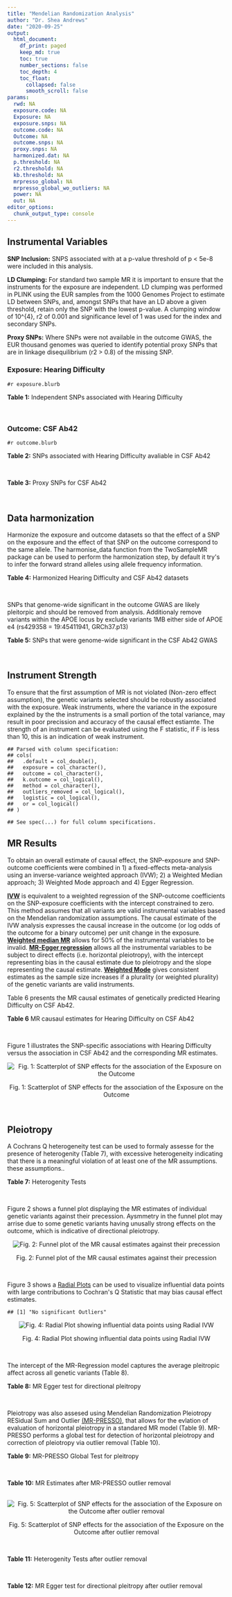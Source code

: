 ```yaml
---
title: "Mendelian Randomization Analysis"
author: "Dr. Shea Andrews"
date: "2020-09-25"
output:
  html_document:
    df_print: paged
    keep_md: true
    toc: true
    number_sections: false
    toc_depth: 4
    toc_float:
      collapsed: false
      smooth_scroll: false
params:
  rwd: NA
  exposure.code: NA
  Exposure: NA
  exposure.snps: NA
  outcome.code: NA
  Outcome: NA
  outcome.snps: NA
  proxy.snps: NA
  harmonized.dat: NA
  p.threshold: NA
  r2.threshold: NA
  kb.threshold: NA
  mrpresso_global: NA
  mrpresso_global_wo_outliers: NA
  power: NA
  out: NA
editor_options:
  chunk_output_type: console
---
```







## Instrumental Variables
**SNP Inclusion:** SNPS associated with at a p-value threshold of p < 5e-8 were included in this analysis.
<br>

**LD Clumping:** For standard two sample MR it is important to ensure that the instruments for the exposure are independent. LD clumping was performed in PLINK using the EUR samples from the 1000 Genomes Project to estimate LD between SNPs, and, amongst SNPs that have an LD above a given threshold, retain only the SNP with the lowest p-value. A clumping window of 10^{4}, r2 of 0.001 and significance level of 1 was used for the index and secondary SNPs.
<br>

**Proxy SNPs:** Where SNPs were not available in the outcome GWAS, the EUR thousand genomes was queried to identify potential proxy SNPs that are in linkage disequilibrium (r2 > 0.8) of the missing SNP.
<br>

### Exposure: Hearing Difficulty
`#r exposure.blurb`
<br>

**Table 1:** Independent SNPs associated with Hearing Difficulty
<div data-pagedtable="false">
  <script data-pagedtable-source type="application/json">
{"columns":[{"label":["SNP"],"name":[1],"type":["chr"],"align":["left"]},{"label":["CHROM"],"name":[2],"type":["dbl"],"align":["right"]},{"label":["POS"],"name":[3],"type":["dbl"],"align":["right"]},{"label":["REF"],"name":[4],"type":["chr"],"align":["left"]},{"label":["ALT"],"name":[5],"type":["chr"],"align":["left"]},{"label":["AF"],"name":[6],"type":["dbl"],"align":["right"]},{"label":["BETA"],"name":[7],"type":["dbl"],"align":["right"]},{"label":["SE"],"name":[8],"type":["dbl"],"align":["right"]},{"label":["Z"],"name":[9],"type":["dbl"],"align":["right"]},{"label":["P"],"name":[10],"type":["dbl"],"align":["right"]},{"label":["N"],"name":[11],"type":["dbl"],"align":["right"]},{"label":["TRAIT"],"name":[12],"type":["chr"],"align":["left"]}],"data":[{"1":"rs12027345","2":"1","3":"46239991","4":"G","5":"A","6":"0.432915","7":"-0.00785785","8":"0.00133184","9":"-5.90000","10":"3.6e-09","11":"250389","12":"Hearing_Difficulty"},{"1":"rs7525101","2":"1","3":"165109131","4":"C","5":"T","6":"0.440725","7":"0.00752096","8":"0.00132707","9":"5.66734","10":"1.5e-08","11":"250389","12":"Hearing_Difficulty"},{"1":"rs10927035","2":"1","3":"243703982","4":"C","5":"T","6":"0.649233","7":"0.00754234","8":"0.00138251","9":"5.45554","10":"4.9e-08","11":"250389","12":"Hearing_Difficulty"},{"1":"rs62188635","2":"2","3":"208082510","4":"C","5":"T","6":"0.545031","7":"-0.00827833","8":"0.00132906","9":"-6.22871","10":"4.7e-10","11":"250389","12":"Hearing_Difficulty"},{"1":"rs13093972","2":"3","3":"114987255","4":"A","5":"G","6":"0.448377","7":"0.00775587","8":"0.00133038","9":"5.82982","10":"5.5e-09","11":"250389","12":"Hearing_Difficulty"},{"1":"rs55853808","2":"3","3":"182053946","4":"A","5":"G","6":"0.162990","7":"0.01187470","8":"0.00180540","9":"6.57732","10":"4.8e-11","11":"250389","12":"Hearing_Difficulty"},{"1":"rs35414371","2":"4","3":"17530692","4":"T","5":"A","6":"0.132722","7":"0.01310280","8":"0.00194526","9":"6.73576","10":"1.6e-11","11":"250389","12":"Hearing_Difficulty"},{"1":"rs10475169","2":"5","3":"2555514","4":"A","5":"C","6":"0.117756","7":"0.01173770","8":"0.00204412","9":"5.74218","10":"9.3e-09","11":"250389","12":"Hearing_Difficulty"},{"1":"rs6453022","2":"5","3":"73076511","4":"C","5":"A","6":"0.500946","7":"0.01262160","8":"0.00132561","9":"9.52135","10":"1.7e-21","11":"250389","12":"Hearing_Difficulty"},{"1":"rs306574","2":"5","3":"94049523","4":"A","5":"G","6":"0.488764","7":"-0.00793561","8":"0.00131904","9":"-6.01620","10":"1.8e-09","11":"250389","12":"Hearing_Difficulty"},{"1":"rs1928176","2":"6","3":"21968899","4":"A","5":"G","6":"0.482818","7":"0.00749378","8":"0.00133347","9":"5.61976","10":"1.9e-08","11":"250389","12":"Hearing_Difficulty"},{"1":"rs13204736","2":"6","3":"32582603","4":"G","5":"A","6":"0.348495","7":"0.01146660","8":"0.00142649","9":"8.03833","10":"9.1e-16","11":"250389","12":"Hearing_Difficulty"},{"1":"rs62646255","2":"6","3":"43262303","4":"T","5":"C","6":"0.391260","7":"-0.01270780","8":"0.00135504","9":"-9.37817","10":"6.7e-21","11":"250389","12":"Hearing_Difficulty"},{"1":"rs217287","2":"6","3":"84407466","4":"C","5":"T","6":"0.440322","7":"0.00784960","8":"0.00133602","9":"5.87536","10":"4.2e-09","11":"250389","12":"Hearing_Difficulty"},{"1":"rs9493627","2":"6","3":"133789728","4":"G","5":"A","6":"0.320275","7":"0.01043660","8":"0.00141112","9":"7.39597","10":"1.4e-13","11":"250389","12":"Hearing_Difficulty"},{"1":"rs2236401","2":"6","3":"158504981","4":"C","5":"T","6":"0.514779","7":"0.00808004","8":"0.00132024","9":"6.12013","10":"9.3e-10","11":"250389","12":"Hearing_Difficulty"},{"1":"rs4947828","2":"7","3":"50805115","4":"T","5":"G","6":"0.769429","7":"0.00955408","8":"0.00156472","9":"6.10594","10":"1.0e-09","11":"250389","12":"Hearing_Difficulty"},{"1":"rs9691831","2":"7","3":"138498348","4":"A","5":"G","6":"0.584558","7":"0.00740690","8":"0.00133806","9":"5.53555","10":"3.1e-08","11":"250389","12":"Hearing_Difficulty"},{"1":"rs3890736","2":"8","3":"21532239","4":"G","5":"A","6":"0.373324","7":"0.00765762","8":"0.00136882","9":"5.59432","10":"2.2e-08","11":"250389","12":"Hearing_Difficulty"},{"1":"rs76837345","2":"8","3":"82668818","4":"A","5":"G","6":"0.069355","7":"0.01460190","8":"0.00259963","9":"5.61691","10":"1.9e-08","11":"250389","12":"Hearing_Difficulty"},{"1":"rs1962104","2":"8","3":"141635329","4":"T","5":"C","6":"0.558034","7":"0.00889466","8":"0.00133827","9":"6.64639","10":"3.0e-11","11":"250389","12":"Hearing_Difficulty"},{"1":"rs4948502","2":"10","3":"63839417","4":"T","5":"C","6":"0.426934","7":"-0.00805794","8":"0.00133835","9":"-6.02080","10":"1.7e-09","11":"250389","12":"Hearing_Difficulty"},{"1":"rs2270550","2":"10","3":"75874192","4":"T","5":"C","6":"0.547333","7":"0.00852536","8":"0.00136055","9":"6.26611","10":"3.7e-10","11":"250389","12":"Hearing_Difficulty"},{"1":"rs11596052","2":"10","3":"80520313","4":"T","5":"C","6":"0.219355","7":"-0.00900108","8":"0.00161979","9":"-5.55694","10":"2.7e-08","11":"250389","12":"Hearing_Difficulty"},{"1":"rs1097215","2":"10","3":"94787804","4":"G","5":"A","6":"0.474064","7":"-0.00798345","8":"0.00132256","9":"-6.03636","10":"1.6e-09","11":"250389","12":"Hearing_Difficulty"},{"1":"rs10901863","2":"10","3":"126812270","4":"C","5":"T","6":"0.268469","7":"0.01207640","8":"0.00153378","9":"7.87362","10":"3.4e-15","11":"250389","12":"Hearing_Difficulty"},{"1":"rs55635402","2":"11","3":"8056913","4":"A","5":"G","6":"0.194930","7":"-0.01052120","8":"0.00166935","9":"-6.30257","10":"2.9e-10","11":"250389","12":"Hearing_Difficulty"},{"1":"rs141403654","2":"11","3":"47715487","4":"A","5":"T","6":"0.015434","7":"0.03134020","8":"0.00568478","9":"5.51300","10":"3.5e-08","11":"250389","12":"Hearing_Difficulty"},{"1":"rs7951935","2":"11","3":"89030399","4":"G","5":"T","6":"0.379826","7":"0.01135240","8":"0.00136208","9":"8.33461","10":"7.8e-17","11":"250389","12":"Hearing_Difficulty"},{"1":"rs67307131","2":"11","3":"118480223","4":"T","5":"C","6":"0.346657","7":"0.00913602","8":"0.00139364","9":"6.55551","10":"5.5e-11","11":"250389","12":"Hearing_Difficulty"},{"1":"rs12552","2":"13","3":"53625781","4":"A","5":"G","6":"0.561874","7":"-0.00728153","8":"0.00133440","9":"-5.45678","10":"4.8e-08","11":"250389","12":"Hearing_Difficulty"},{"1":"rs9517282","2":"13","3":"99059183","4":"C","5":"A","6":"0.548995","7":"-0.00778367","8":"0.00133726","9":"-5.82061","10":"5.9e-09","11":"250389","12":"Hearing_Difficulty"},{"1":"rs1566129","2":"14","3":"52514912","4":"T","5":"C","6":"0.586284","7":"-0.00906457","8":"0.00134065","9":"-6.76132","10":"1.4e-11","11":"250389","12":"Hearing_Difficulty"},{"1":"rs62015206","2":"15","3":"52374075","4":"C","5":"T","6":"0.591962","7":"0.00779412","8":"0.00134988","9":"5.77394","10":"7.7e-09","11":"250389","12":"Hearing_Difficulty"},{"1":"rs62033400","2":"16","3":"53811788","4":"A","5":"G","6":"0.394446","7":"-0.00850581","8":"0.00134974","9":"-6.30181","10":"2.9e-10","11":"250389","12":"Hearing_Difficulty"},{"1":"rs12938775","2":"17","3":"2574821","4":"G","5":"A","6":"0.501932","7":"-0.00745427","8":"0.00132034","9":"-5.64572","10":"1.6e-08","11":"250389","12":"Hearing_Difficulty"},{"1":"rs17671352","2":"17","3":"7127718","4":"T","5":"C","6":"0.619033","7":"-0.00777641","8":"0.00135880","9":"-5.72300","10":"1.0e-08","11":"250389","12":"Hearing_Difficulty"},{"1":"rs4611552","2":"18","3":"52636091","4":"T","5":"C","6":"0.215352","7":"0.00885933","8":"0.00160737","9":"5.51169","10":"3.6e-08","11":"250389","12":"Hearing_Difficulty"},{"1":"rs132929","2":"22","3":"38487002","4":"G","5":"A","6":"0.413979","7":"0.00983905","8":"0.00134066","9":"7.33896","10":"2.2e-13","11":"250389","12":"Hearing_Difficulty"},{"1":"rs36062310","2":"22","3":"50988105","4":"G","5":"A","6":"0.043658","7":"0.03145420","8":"0.00322683","9":"9.74771","10":"1.9e-22","11":"250389","12":"Hearing_Difficulty"}],"options":{"columns":{"min":{},"max":[10]},"rows":{"min":[10],"max":[10]},"pages":{}}}
  </script>
</div>
<br>

### Outcome: CSF Ab42
`#r outcome.blurb`
<br>

**Table 2:** SNPs associated with Hearing Difficulty avaliable in CSF Ab42
<div data-pagedtable="false">
  <script data-pagedtable-source type="application/json">
{"columns":[{"label":["SNP"],"name":[1],"type":["chr"],"align":["left"]},{"label":["CHROM"],"name":[2],"type":["dbl"],"align":["right"]},{"label":["POS"],"name":[3],"type":["dbl"],"align":["right"]},{"label":["REF"],"name":[4],"type":["chr"],"align":["left"]},{"label":["ALT"],"name":[5],"type":["chr"],"align":["left"]},{"label":["AF"],"name":[6],"type":["dbl"],"align":["right"]},{"label":["BETA"],"name":[7],"type":["dbl"],"align":["right"]},{"label":["SE"],"name":[8],"type":["dbl"],"align":["right"]},{"label":["Z"],"name":[9],"type":["dbl"],"align":["right"]},{"label":["P"],"name":[10],"type":["dbl"],"align":["right"]},{"label":["N"],"name":[11],"type":["dbl"],"align":["right"]},{"label":["TRAIT"],"name":[12],"type":["chr"],"align":["left"]}],"data":[{"1":"rs12027345","2":"1","3":"46239991","4":"G","5":"A","6":"0.4854990","7":"0.0024620","8":"0.004112","9":"0.59873541","10":"0.549400","11":"3146","12":"CSF_Ab42"},{"1":"rs10927035","2":"1","3":"243703982","4":"C","5":"T","6":"0.6367100","7":"0.0014540","8":"0.004343","9":"0.33479200","10":"0.737800","11":"3146","12":"CSF_Ab42"},{"1":"rs62188635","2":"2","3":"208082510","4":"C","5":"T","6":"0.5224300","7":"0.0015980","8":"0.004218","9":"0.37885300","10":"0.704900","11":"3146","12":"CSF_Ab42"},{"1":"rs13093972","2":"3","3":"114987255","4":"A","5":"G","6":"0.4108570","7":"-0.0021950","8":"0.004239","9":"-0.51781080","10":"0.604700","11":"3146","12":"CSF_Ab42"},{"1":"rs55853808","2":"3","3":"182053946","4":"A","5":"G","6":"0.1705880","7":"-0.0109400","8":"0.005941","9":"-1.84144083","10":"0.065720","11":"3146","12":"CSF_Ab42"},{"1":"rs35414371","2":"4","3":"17530692","4":"T","5":"A","6":"0.1412190","7":"-0.0033980","8":"0.005962","9":"-0.56994297","10":"0.568700","11":"3146","12":"CSF_Ab42"},{"1":"rs10475169","2":"5","3":"2555514","4":"A","5":"C","6":"0.1267220","7":"0.0003157","8":"0.006354","9":"0.04968524","10":"0.960400","11":"3146","12":"CSF_Ab42"},{"1":"rs6453022","2":"5","3":"73076511","4":"C","5":"A","6":"0.4778560","7":"-0.0116200","8":"0.003997","9":"-2.90718000","10":"0.003673","11":"3146","12":"CSF_Ab42"},{"1":"rs306574","2":"5","3":"94049523","4":"A","5":"G","6":"0.5050870","7":"-0.0002674","8":"0.004003","9":"-0.06679990","10":"0.946700","11":"3146","12":"CSF_Ab42"},{"1":"rs1928176","2":"6","3":"21968899","4":"A","5":"G","6":"0.4958200","7":"-0.0047710","8":"0.004203","9":"-1.13514157","10":"0.256400","11":"3146","12":"CSF_Ab42"},{"1":"rs217287","2":"6","3":"84407466","4":"C","5":"T","6":"0.4604360","7":"0.0057060","8":"0.004118","9":"1.38562409","10":"0.165900","11":"3146","12":"CSF_Ab42"},{"1":"rs9493627","2":"6","3":"133789728","4":"G","5":"A","6":"0.2959260","7":"0.0055910","8":"0.004270","9":"1.30936768","10":"0.190500","11":"3146","12":"CSF_Ab42"},{"1":"rs2236401","2":"6","3":"158504981","4":"C","5":"T","6":"0.5009110","7":"0.0046610","8":"0.004054","9":"1.14973000","10":"0.250300","11":"3146","12":"CSF_Ab42"},{"1":"rs4947828","2":"7","3":"50805115","4":"T","5":"G","6":"0.7703340","7":"0.0017370","8":"0.004995","9":"0.34774800","10":"0.728100","11":"3146","12":"CSF_Ab42"},{"1":"rs9691831","2":"7","3":"138498348","4":"A","5":"G","6":"0.5593970","7":"0.0003606","8":"0.004249","9":"0.08486700","10":"0.932400","11":"3146","12":"CSF_Ab42"},{"1":"rs3890736","2":"8","3":"21532239","4":"G","5":"A","6":"0.3991260","7":"-0.0060220","8":"0.004278","9":"-1.40766713","10":"0.159300","11":"3146","12":"CSF_Ab42"},{"1":"rs76837345","2":"8","3":"82668818","4":"A","5":"G","6":"0.0622279","7":"-0.0112000","8":"0.008479","9":"-1.32091048","10":"0.186500","11":"3146","12":"CSF_Ab42"},{"1":"rs4948502","2":"10","3":"63839417","4":"T","5":"C","6":"0.4102470","7":"-0.0058260","8":"0.004103","9":"-1.41993663","10":"0.155700","11":"3146","12":"CSF_Ab42"},{"1":"rs1097215","2":"10","3":"94787804","4":"G","5":"A","6":"0.4557540","7":"-0.0025000","8":"0.004261","9":"-0.58671673","10":"0.557400","11":"3146","12":"CSF_Ab42"},{"1":"rs55635402","2":"11","3":"8056913","4":"A","5":"G","6":"0.2189440","7":"-0.0066480","8":"0.005290","9":"-1.25671078","10":"0.209000","11":"3146","12":"CSF_Ab42"},{"1":"rs7951935","2":"11","3":"89030399","4":"G","5":"T","6":"0.3563360","7":"-0.0015350","8":"0.004252","9":"-0.36100659","10":"0.718000","11":"3146","12":"CSF_Ab42"},{"1":"rs12552","2":"13","3":"53625781","4":"A","5":"G","6":"0.5894220","7":"0.0054310","8":"0.004259","9":"1.27518000","10":"0.202400","11":"3146","12":"CSF_Ab42"},{"1":"rs9517282","2":"13","3":"99059183","4":"C","5":"A","6":"0.5098150","7":"-0.0087920","8":"0.004232","9":"-2.07750000","10":"0.037840","11":"3146","12":"CSF_Ab42"},{"1":"rs1566129","2":"14","3":"52514912","4":"T","5":"C","6":"0.6424680","7":"0.0049600","8":"0.004065","9":"1.22017000","10":"0.222400","11":"3146","12":"CSF_Ab42"},{"1":"rs62033400","2":"16","3":"53811788","4":"A","5":"G","6":"0.4346170","7":"0.0040910","8":"0.004205","9":"0.97288942","10":"0.330700","11":"3146","12":"CSF_Ab42"},{"1":"rs12938775","2":"17","3":"2574821","4":"G","5":"A","6":"0.4756990","7":"0.0049210","8":"0.004107","9":"1.19819820","10":"0.230900","11":"3146","12":"CSF_Ab42"},{"1":"rs17671352","2":"17","3":"7127718","4":"T","5":"C","6":"0.6500000","7":"0.0079120","8":"0.004121","9":"1.91992000","10":"0.054960","11":"3146","12":"CSF_Ab42"},{"1":"rs4611552","2":"18","3":"52636091","4":"T","5":"C","6":"0.2356680","7":"-0.0087990","8":"0.004948","9":"-1.77829426","10":"0.075480","11":"3146","12":"CSF_Ab42"},{"1":"rs132929","2":"22","3":"38487002","4":"G","5":"A","6":"0.4360700","7":"-0.0041430","8":"0.004071","9":"-1.01768607","10":"0.308900","11":"3146","12":"CSF_Ab42"},{"1":"rs7525101","2":"NA","3":"NA","4":"NA","5":"NA","6":"NA","7":"NA","8":"NA","9":"NA","10":"NA","11":"NA","12":"NA"},{"1":"rs13204736","2":"NA","3":"NA","4":"NA","5":"NA","6":"NA","7":"NA","8":"NA","9":"NA","10":"NA","11":"NA","12":"NA"},{"1":"rs62646255","2":"NA","3":"NA","4":"NA","5":"NA","6":"NA","7":"NA","8":"NA","9":"NA","10":"NA","11":"NA","12":"NA"},{"1":"rs1962104","2":"NA","3":"NA","4":"NA","5":"NA","6":"NA","7":"NA","8":"NA","9":"NA","10":"NA","11":"NA","12":"NA"},{"1":"rs2270550","2":"NA","3":"NA","4":"NA","5":"NA","6":"NA","7":"NA","8":"NA","9":"NA","10":"NA","11":"NA","12":"NA"},{"1":"rs11596052","2":"NA","3":"NA","4":"NA","5":"NA","6":"NA","7":"NA","8":"NA","9":"NA","10":"NA","11":"NA","12":"NA"},{"1":"rs10901863","2":"NA","3":"NA","4":"NA","5":"NA","6":"NA","7":"NA","8":"NA","9":"NA","10":"NA","11":"NA","12":"NA"},{"1":"rs141403654","2":"NA","3":"NA","4":"NA","5":"NA","6":"NA","7":"NA","8":"NA","9":"NA","10":"NA","11":"NA","12":"NA"},{"1":"rs67307131","2":"NA","3":"NA","4":"NA","5":"NA","6":"NA","7":"NA","8":"NA","9":"NA","10":"NA","11":"NA","12":"NA"},{"1":"rs62015206","2":"NA","3":"NA","4":"NA","5":"NA","6":"NA","7":"NA","8":"NA","9":"NA","10":"NA","11":"NA","12":"NA"},{"1":"rs36062310","2":"NA","3":"NA","4":"NA","5":"NA","6":"NA","7":"NA","8":"NA","9":"NA","10":"NA","11":"NA","12":"NA"}],"options":{"columns":{"min":{},"max":[10]},"rows":{"min":[10],"max":[10]},"pages":{}}}
  </script>
</div>
<br>

**Table 3:** Proxy SNPs for CSF Ab42
<div data-pagedtable="false">
  <script data-pagedtable-source type="application/json">
{"columns":[{"label":["target_snp"],"name":[1],"type":["chr"],"align":["left"]},{"label":["proxy_snp"],"name":[2],"type":["chr"],"align":["left"]},{"label":["ld.r2"],"name":[3],"type":["dbl"],"align":["right"]},{"label":["Dprime"],"name":[4],"type":["dbl"],"align":["right"]},{"label":["PHASE"],"name":[5],"type":["chr"],"align":["left"]},{"label":["X12"],"name":[6],"type":["lgl"],"align":["right"]},{"label":["CHROM"],"name":[7],"type":["dbl"],"align":["right"]},{"label":["POS"],"name":[8],"type":["dbl"],"align":["right"]},{"label":["REF.proxy"],"name":[9],"type":["chr"],"align":["left"]},{"label":["ALT.proxy"],"name":[10],"type":["chr"],"align":["left"]},{"label":["AF"],"name":[11],"type":["dbl"],"align":["right"]},{"label":["BETA"],"name":[12],"type":["dbl"],"align":["right"]},{"label":["SE"],"name":[13],"type":["dbl"],"align":["right"]},{"label":["Z"],"name":[14],"type":["dbl"],"align":["right"]},{"label":["P"],"name":[15],"type":["dbl"],"align":["right"]},{"label":["N"],"name":[16],"type":["dbl"],"align":["right"]},{"label":["TRAIT"],"name":[17],"type":["chr"],"align":["left"]},{"label":["ref"],"name":[18],"type":["chr"],"align":["left"]},{"label":["ref.proxy"],"name":[19],"type":["chr"],"align":["left"]},{"label":["alt"],"name":[20],"type":["chr"],"align":["left"]},{"label":["alt.proxy"],"name":[21],"type":["chr"],"align":["left"]},{"label":["ALT"],"name":[22],"type":["chr"],"align":["left"]},{"label":["REF"],"name":[23],"type":["chr"],"align":["left"]},{"label":["proxy.outcome"],"name":[24],"type":["lgl"],"align":["right"]}],"data":[{"1":"rs7525101","2":"rs1494404","3":"0.988020","4":"0.995983","5":"TT/CA","6":"NA","7":"1","8":"165107405","9":"A","10":"T","11":"0.498365","12":"-0.0077870","13":"0.004196","14":"-1.855815","15":"0.06358","16":"3146","17":"CSF_Ab42","18":"T","19":"T","20":"C","21":"A","22":"T","23":"C","24":"TRUE"},{"1":"rs62646255","2":"rs1574430","3":"0.971797","4":"0.995868","5":"CA/TC","6":"NA","7":"6","8":"43269029","9":"A","10":"C","11":"0.597162","12":"-0.0093090","13":"0.004215","14":"-2.208540","15":"0.02727","16":"3146","17":"CSF_Ab42","18":"C","19":"A","20":"T","21":"C","22":"T","23":"C","24":"TRUE"},{"1":"rs1962104","2":"rs11776968","3":"0.884441","4":"0.986987","5":"TG/CT","6":"NA","7":"8","8":"141640382","9":"G","10":"T","11":"0.512895","12":"0.0076020","13":"0.004297","14":"1.769140","15":"0.07700","16":"3146","17":"CSF_Ab42","18":"T","19":"G","20":"C","21":"T","22":"C","23":"T","24":"TRUE"},{"1":"rs2270550","2":"rs2131957","3":"0.856412","4":"0.982009","5":"TC/CA","6":"NA","7":"10","8":"75866929","9":"C","10":"A","11":"0.570389","12":"0.0062700","13":"0.004074","14":"1.539030","15":"0.12390","16":"3146","17":"CSF_Ab42","18":"T","19":"C","20":"C","21":"A","22":"C","23":"T","24":"TRUE"},{"1":"rs62015206","2":"rs6493534","3":"0.927610","4":"0.987176","5":"CT/TC","6":"NA","7":"15","8":"52379736","9":"T","10":"C","11":"0.545122","12":"0.0004194","13":"0.004084","14":"0.102693","15":"0.91820","16":"3146","17":"CSF_Ab42","18":"C","19":"T","20":"T","21":"C","22":"T","23":"C","24":"TRUE"},{"1":"rs13204736","2":"NA","3":"NA","4":"NA","5":"NA","6":"NA","7":"NA","8":"NA","9":"NA","10":"NA","11":"NA","12":"NA","13":"NA","14":"NA","15":"NA","16":"NA","17":"NA","18":"NA","19":"NA","20":"NA","21":"NA","22":"NA","23":"NA","24":"NA"},{"1":"rs11596052","2":"NA","3":"NA","4":"NA","5":"NA","6":"NA","7":"NA","8":"NA","9":"NA","10":"NA","11":"NA","12":"NA","13":"NA","14":"NA","15":"NA","16":"NA","17":"NA","18":"NA","19":"NA","20":"NA","21":"NA","22":"NA","23":"NA","24":"NA"},{"1":"rs10901863","2":"NA","3":"NA","4":"NA","5":"NA","6":"NA","7":"NA","8":"NA","9":"NA","10":"NA","11":"NA","12":"NA","13":"NA","14":"NA","15":"NA","16":"NA","17":"NA","18":"NA","19":"NA","20":"NA","21":"NA","22":"NA","23":"NA","24":"NA"},{"1":"rs141403654","2":"NA","3":"NA","4":"NA","5":"NA","6":"NA","7":"NA","8":"NA","9":"NA","10":"NA","11":"NA","12":"NA","13":"NA","14":"NA","15":"NA","16":"NA","17":"NA","18":"NA","19":"NA","20":"NA","21":"NA","22":"NA","23":"NA","24":"NA"},{"1":"rs67307131","2":"NA","3":"NA","4":"NA","5":"NA","6":"NA","7":"NA","8":"NA","9":"NA","10":"NA","11":"NA","12":"NA","13":"NA","14":"NA","15":"NA","16":"NA","17":"NA","18":"NA","19":"NA","20":"NA","21":"NA","22":"NA","23":"NA","24":"NA"},{"1":"rs36062310","2":"NA","3":"NA","4":"NA","5":"NA","6":"NA","7":"NA","8":"NA","9":"NA","10":"NA","11":"NA","12":"NA","13":"NA","14":"NA","15":"NA","16":"NA","17":"NA","18":"NA","19":"NA","20":"NA","21":"NA","22":"NA","23":"NA","24":"NA"}],"options":{"columns":{"min":{},"max":[10]},"rows":{"min":[10],"max":[10]},"pages":{}}}
  </script>
</div>
<br>

## Data harmonization
Harmonize the exposure and outcome datasets so that the effect of a SNP on the exposure and the effect of that SNP on the outcome correspond to the same allele. The harmonise_data function from the TwoSampleMR package can be used to perform the harmonization step, by default it try's to infer the forward strand alleles using allele frequency information.
<br>

**Table 4:** Harmonized Hearing Difficulty and CSF Ab42 datasets
<div data-pagedtable="false">
  <script data-pagedtable-source type="application/json">
{"columns":[{"label":["SNP"],"name":[1],"type":["chr"],"align":["left"]},{"label":["effect_allele.exposure"],"name":[2],"type":["chr"],"align":["left"]},{"label":["other_allele.exposure"],"name":[3],"type":["chr"],"align":["left"]},{"label":["effect_allele.outcome"],"name":[4],"type":["chr"],"align":["left"]},{"label":["other_allele.outcome"],"name":[5],"type":["chr"],"align":["left"]},{"label":["beta.exposure"],"name":[6],"type":["dbl"],"align":["right"]},{"label":["beta.outcome"],"name":[7],"type":["dbl"],"align":["right"]},{"label":["eaf.exposure"],"name":[8],"type":["dbl"],"align":["right"]},{"label":["eaf.outcome"],"name":[9],"type":["dbl"],"align":["right"]},{"label":["remove"],"name":[10],"type":["lgl"],"align":["right"]},{"label":["palindromic"],"name":[11],"type":["lgl"],"align":["right"]},{"label":["ambiguous"],"name":[12],"type":["lgl"],"align":["right"]},{"label":["id.outcome"],"name":[13],"type":["chr"],"align":["left"]},{"label":["chr.outcome"],"name":[14],"type":["dbl"],"align":["right"]},{"label":["pos.outcome"],"name":[15],"type":["dbl"],"align":["right"]},{"label":["se.outcome"],"name":[16],"type":["dbl"],"align":["right"]},{"label":["z.outcome"],"name":[17],"type":["dbl"],"align":["right"]},{"label":["pval.outcome"],"name":[18],"type":["dbl"],"align":["right"]},{"label":["samplesize.outcome"],"name":[19],"type":["dbl"],"align":["right"]},{"label":["outcome"],"name":[20],"type":["chr"],"align":["left"]},{"label":["mr_keep.outcome"],"name":[21],"type":["lgl"],"align":["right"]},{"label":["pval_origin.outcome"],"name":[22],"type":["chr"],"align":["left"]},{"label":["chr.exposure"],"name":[23],"type":["dbl"],"align":["right"]},{"label":["pos.exposure"],"name":[24],"type":["dbl"],"align":["right"]},{"label":["se.exposure"],"name":[25],"type":["dbl"],"align":["right"]},{"label":["z.exposure"],"name":[26],"type":["dbl"],"align":["right"]},{"label":["pval.exposure"],"name":[27],"type":["dbl"],"align":["right"]},{"label":["samplesize.exposure"],"name":[28],"type":["dbl"],"align":["right"]},{"label":["exposure"],"name":[29],"type":["chr"],"align":["left"]},{"label":["mr_keep.exposure"],"name":[30],"type":["lgl"],"align":["right"]},{"label":["pval_origin.exposure"],"name":[31],"type":["chr"],"align":["left"]},{"label":["id.exposure"],"name":[32],"type":["chr"],"align":["left"]},{"label":["action"],"name":[33],"type":["dbl"],"align":["right"]},{"label":["mr_keep"],"name":[34],"type":["lgl"],"align":["right"]},{"label":["pt"],"name":[35],"type":["dbl"],"align":["right"]},{"label":["pleitropy_keep"],"name":[36],"type":["lgl"],"align":["right"]},{"label":["mrpresso_RSSobs"],"name":[37],"type":["dbl"],"align":["right"]},{"label":["mrpresso_pval"],"name":[38],"type":["dbl"],"align":["right"]},{"label":["mrpresso_keep"],"name":[39],"type":["lgl"],"align":["right"]}],"data":[{"1":"rs10475169","2":"C","3":"A","4":"C","5":"A","6":"0.01173770","7":"0.0003157","8":"0.117756","9":"0.1267220","10":"FALSE","11":"FALSE","12":"FALSE","13":"i6ysmj","14":"5","15":"2555514","16":"0.006354","17":"0.04968524","18":"0.960400","19":"3146","20":"Deming2017ab42","21":"TRUE","22":"reported","23":"5","24":"2555514","25":"0.00204412","26":"5.74218","27":"9.3e-09","28":"250389","29":"Wells2019hdiff","30":"TRUE","31":"reported","32":"glnMM2","33":"2","34":"TRUE","35":"5e-08","36":"TRUE","37":"6.217989e-06","38":"1.0000","39":"TRUE"},{"1":"rs10927035","2":"T","3":"C","4":"T","5":"C","6":"0.00754234","7":"0.0014540","8":"0.649233","9":"0.6367100","10":"FALSE","11":"FALSE","12":"FALSE","13":"i6ysmj","14":"1","15":"243703982","16":"0.004343","17":"0.33479200","18":"0.737800","19":"3146","20":"Deming2017ab42","21":"TRUE","22":"reported","23":"1","24":"243703982","25":"0.00138251","26":"5.45554","27":"4.9e-08","28":"250389","29":"Wells2019hdiff","30":"TRUE","31":"reported","32":"glnMM2","33":"2","34":"TRUE","35":"5e-08","36":"TRUE","37":"8.269763e-06","38":"1.0000","39":"TRUE"},{"1":"rs1097215","2":"A","3":"G","4":"A","5":"G","6":"-0.00798345","7":"-0.0025000","8":"0.474064","9":"0.4557540","10":"FALSE","11":"FALSE","12":"FALSE","13":"i6ysmj","14":"10","15":"94787804","16":"0.004261","17":"-0.58671673","18":"0.557400","19":"3146","20":"Deming2017ab42","21":"TRUE","22":"reported","23":"10","24":"94787804","25":"0.00132256","26":"-6.03636","27":"1.6e-09","28":"250389","29":"Wells2019hdiff","30":"TRUE","31":"reported","32":"glnMM2","33":"2","34":"TRUE","35":"5e-08","36":"TRUE","37":"1.631837e-05","38":"1.0000","39":"TRUE"},{"1":"rs12027345","2":"A","3":"G","4":"A","5":"G","6":"-0.00785785","7":"0.0024620","8":"0.432915","9":"0.4854990","10":"FALSE","11":"FALSE","12":"FALSE","13":"i6ysmj","14":"1","15":"46239991","16":"0.004112","17":"0.59873541","18":"0.549400","19":"3146","20":"Deming2017ab42","21":"TRUE","22":"reported","23":"1","24":"46239991","25":"0.00133184","26":"-5.90000","27":"3.6e-09","28":"250389","29":"Wells2019hdiff","30":"TRUE","31":"reported","32":"glnMM2","33":"2","34":"TRUE","35":"5e-08","36":"TRUE","37":"1.146469e-06","38":"1.0000","39":"TRUE"},{"1":"rs12552","2":"G","3":"A","4":"G","5":"A","6":"-0.00728153","7":"0.0054310","8":"0.561874","9":"0.5894220","10":"FALSE","11":"FALSE","12":"FALSE","13":"i6ysmj","14":"13","15":"53625781","16":"0.004259","17":"1.27518000","18":"0.202400","19":"3146","20":"Deming2017ab42","21":"TRUE","22":"reported","23":"13","24":"53625781","25":"0.00133440","26":"-5.45678","27":"4.8e-08","28":"250389","29":"Wells2019hdiff","30":"TRUE","31":"reported","32":"glnMM2","33":"2","34":"TRUE","35":"5e-08","36":"TRUE","37":"1.765613e-05","38":"1.0000","39":"TRUE"},{"1":"rs12938775","2":"A","3":"G","4":"A","5":"G","6":"-0.00745427","7":"0.0049210","8":"0.501932","9":"0.4756990","10":"FALSE","11":"FALSE","12":"FALSE","13":"i6ysmj","14":"17","15":"2574821","16":"0.004107","17":"1.19819820","18":"0.230900","19":"3146","20":"Deming2017ab42","21":"TRUE","22":"reported","23":"17","24":"2574821","25":"0.00132034","26":"-5.64572","27":"1.6e-08","28":"250389","29":"Wells2019hdiff","30":"TRUE","31":"reported","32":"glnMM2","33":"2","34":"TRUE","35":"5e-08","36":"TRUE","37":"1.338941e-05","38":"1.0000","39":"TRUE"},{"1":"rs13093972","2":"G","3":"A","4":"G","5":"A","6":"0.00775587","7":"-0.0021950","8":"0.448377","9":"0.4108570","10":"FALSE","11":"FALSE","12":"FALSE","13":"i6ysmj","14":"3","15":"114987255","16":"0.004239","17":"-0.51781080","18":"0.604700","19":"3146","20":"Deming2017ab42","21":"TRUE","22":"reported","23":"3","24":"114987255","25":"0.00133038","26":"5.82982","27":"5.5e-09","28":"250389","29":"Wells2019hdiff","30":"TRUE","31":"reported","32":"glnMM2","33":"2","34":"TRUE","35":"5e-08","36":"TRUE","37":"6.624449e-07","38":"1.0000","39":"TRUE"},{"1":"rs132929","2":"A","3":"G","4":"A","5":"G","6":"0.00983905","7":"-0.0041430","8":"0.413979","9":"0.4360700","10":"FALSE","11":"FALSE","12":"FALSE","13":"i6ysmj","14":"22","15":"38487002","16":"0.004071","17":"-1.01768607","18":"0.308900","19":"3146","20":"Deming2017ab42","21":"TRUE","22":"reported","23":"22","24":"38487002","25":"0.00134066","26":"7.33896","27":"2.2e-13","28":"250389","29":"Wells2019hdiff","30":"TRUE","31":"reported","32":"glnMM2","33":"2","34":"TRUE","35":"5e-08","36":"TRUE","37":"6.086301e-06","38":"1.0000","39":"TRUE"},{"1":"rs1566129","2":"C","3":"T","4":"C","5":"T","6":"-0.00906457","7":"0.0049600","8":"0.586284","9":"0.6424680","10":"FALSE","11":"FALSE","12":"FALSE","13":"i6ysmj","14":"14","15":"52514912","16":"0.004065","17":"1.22017000","18":"0.222400","19":"3146","20":"Deming2017ab42","21":"TRUE","22":"reported","23":"14","24":"52514912","25":"0.00134065","26":"-6.76132","27":"1.4e-11","28":"250389","29":"Wells2019hdiff","30":"TRUE","31":"reported","32":"glnMM2","33":"2","34":"TRUE","35":"5e-08","36":"TRUE","37":"1.185187e-05","38":"1.0000","39":"TRUE"},{"1":"rs17671352","2":"C","3":"T","4":"C","5":"T","6":"-0.00777641","7":"0.0079120","8":"0.619033","9":"0.6500000","10":"FALSE","11":"FALSE","12":"FALSE","13":"i6ysmj","14":"17","15":"7127718","16":"0.004121","17":"1.91992000","18":"0.054960","19":"3146","20":"Deming2017ab42","21":"TRUE","22":"reported","23":"17","24":"7127718","25":"0.00135880","26":"-5.72300","27":"1.0e-08","28":"250389","29":"Wells2019hdiff","30":"TRUE","31":"reported","32":"glnMM2","33":"2","34":"TRUE","35":"5e-08","36":"TRUE","37":"4.453338e-05","38":"1.0000","39":"TRUE"},{"1":"rs1928176","2":"G","3":"A","4":"G","5":"A","6":"0.00749378","7":"-0.0047710","8":"0.482818","9":"0.4958200","10":"FALSE","11":"FALSE","12":"FALSE","13":"i6ysmj","14":"6","15":"21968899","16":"0.004203","17":"-1.13514157","18":"0.256400","19":"3146","20":"Deming2017ab42","21":"TRUE","22":"reported","23":"6","24":"21968899","25":"0.00133347","26":"5.61976","27":"1.9e-08","28":"250389","29":"Wells2019hdiff","30":"TRUE","31":"reported","32":"glnMM2","33":"2","34":"TRUE","35":"5e-08","36":"TRUE","37":"1.221836e-05","38":"1.0000","39":"TRUE"},{"1":"rs1962104","2":"C","3":"T","4":"C","5":"T","6":"0.00889466","7":"0.0076020","8":"0.558034","9":"0.5128950","10":"FALSE","11":"FALSE","12":"FALSE","13":"i6ysmj","14":"8","15":"141640382","16":"0.004297","17":"1.76914000","18":"0.077000","19":"3146","20":"Deming2017ab42","21":"TRUE","22":"reported","23":"8","24":"141635329","25":"0.00133827","26":"6.64639","27":"3.0e-11","28":"250389","29":"Wells2019hdiff","30":"TRUE","31":"reported","32":"glnMM2","33":"2","34":"TRUE","35":"5e-08","36":"TRUE","37":"9.006071e-05","38":"0.9112","39":"TRUE"},{"1":"rs217287","2":"T","3":"C","4":"T","5":"C","6":"0.00784960","7":"0.0057060","8":"0.440322","9":"0.4604360","10":"FALSE","11":"FALSE","12":"FALSE","13":"i6ysmj","14":"6","15":"84407466","16":"0.004118","17":"1.38562409","18":"0.165900","19":"3146","20":"Deming2017ab42","21":"TRUE","22":"reported","23":"6","24":"84407466","25":"0.00133602","26":"5.87536","27":"4.2e-09","28":"250389","29":"Wells2019hdiff","30":"TRUE","31":"reported","32":"glnMM2","33":"2","34":"TRUE","35":"5e-08","36":"TRUE","37":"5.339761e-05","38":"1.0000","39":"TRUE"},{"1":"rs2236401","2":"T","3":"C","4":"T","5":"C","6":"0.00808004","7":"0.0046610","8":"0.514779","9":"0.5009110","10":"FALSE","11":"FALSE","12":"FALSE","13":"i6ysmj","14":"6","15":"158504981","16":"0.004054","17":"1.14973000","18":"0.250300","19":"3146","20":"Deming2017ab42","21":"TRUE","22":"reported","23":"6","24":"158504981","25":"0.00132024","26":"6.12013","27":"9.3e-10","28":"250389","29":"Wells2019hdiff","30":"TRUE","31":"reported","32":"glnMM2","33":"2","34":"TRUE","35":"5e-08","36":"TRUE","37":"3.960418e-05","38":"1.0000","39":"TRUE"},{"1":"rs2270550","2":"C","3":"T","4":"C","5":"T","6":"0.00852536","7":"0.0062700","8":"0.547333","9":"0.5703890","10":"FALSE","11":"FALSE","12":"FALSE","13":"i6ysmj","14":"10","15":"75866929","16":"0.004074","17":"1.53903000","18":"0.123900","19":"3146","20":"Deming2017ab42","21":"TRUE","22":"reported","23":"10","24":"75874192","25":"0.00136055","26":"6.26611","27":"3.7e-10","28":"250389","29":"Wells2019hdiff","30":"TRUE","31":"reported","32":"glnMM2","33":"2","34":"TRUE","35":"5e-08","36":"TRUE","37":"6.486535e-05","38":"1.0000","39":"TRUE"},{"1":"rs306574","2":"G","3":"A","4":"G","5":"A","6":"-0.00793561","7":"-0.0002674","8":"0.488764","9":"0.5050870","10":"FALSE","11":"FALSE","12":"FALSE","13":"i6ysmj","14":"5","15":"94049523","16":"0.004003","17":"-0.06679990","18":"0.946700","19":"3146","20":"Deming2017ab42","21":"TRUE","22":"reported","23":"5","24":"94049523","25":"0.00131904","26":"-6.01620","27":"1.8e-09","28":"250389","29":"Wells2019hdiff","30":"TRUE","31":"reported","32":"glnMM2","33":"2","34":"TRUE","35":"5e-08","36":"TRUE","37":"3.053998e-06","38":"1.0000","39":"TRUE"},{"1":"rs35414371","2":"A","3":"T","4":"A","5":"T","6":"0.01310280","7":"-0.0033980","8":"0.132722","9":"0.1412190","10":"FALSE","11":"TRUE","12":"FALSE","13":"i6ysmj","14":"4","15":"17530692","16":"0.005962","17":"-0.56994297","18":"0.568700","19":"3146","20":"Deming2017ab42","21":"TRUE","22":"reported","23":"4","24":"17530692","25":"0.00194526","26":"6.73576","27":"1.6e-11","28":"250389","29":"Wells2019hdiff","30":"TRUE","31":"reported","32":"glnMM2","33":"2","34":"TRUE","35":"5e-08","36":"TRUE","37":"1.142025e-06","38":"1.0000","39":"TRUE"},{"1":"rs3890736","2":"A","3":"G","4":"A","5":"G","6":"0.00765762","7":"-0.0060220","8":"0.373324","9":"0.3991260","10":"FALSE","11":"FALSE","12":"FALSE","13":"i6ysmj","14":"8","15":"21532239","16":"0.004278","17":"-1.40766713","18":"0.159300","19":"3146","20":"Deming2017ab42","21":"TRUE","22":"reported","23":"8","24":"21532239","25":"0.00136882","26":"5.59432","27":"2.2e-08","28":"250389","29":"Wells2019hdiff","30":"TRUE","31":"reported","32":"glnMM2","33":"2","34":"TRUE","35":"5e-08","36":"TRUE","37":"2.251815e-05","38":"1.0000","39":"TRUE"},{"1":"rs4611552","2":"C","3":"T","4":"C","5":"T","6":"0.00885933","7":"-0.0087990","8":"0.215352","9":"0.2356680","10":"FALSE","11":"FALSE","12":"FALSE","13":"i6ysmj","14":"18","15":"52636091","16":"0.004948","17":"-1.77829426","18":"0.075480","19":"3146","20":"Deming2017ab42","21":"TRUE","22":"reported","23":"18","24":"52636091","25":"0.00160737","26":"5.51169","27":"3.6e-08","28":"250389","29":"Wells2019hdiff","30":"TRUE","31":"reported","32":"glnMM2","33":"2","34":"TRUE","35":"5e-08","36":"TRUE","37":"5.422517e-05","38":"1.0000","39":"TRUE"},{"1":"rs4947828","2":"G","3":"T","4":"G","5":"T","6":"0.00955408","7":"0.0017370","8":"0.769429","9":"0.7703340","10":"FALSE","11":"FALSE","12":"FALSE","13":"i6ysmj","14":"7","15":"50805115","16":"0.004995","17":"0.34774800","18":"0.728100","19":"3146","20":"Deming2017ab42","21":"TRUE","22":"reported","23":"7","24":"50805115","25":"0.00156472","26":"6.10594","27":"1.0e-09","28":"250389","29":"Wells2019hdiff","30":"TRUE","31":"reported","32":"glnMM2","33":"2","34":"TRUE","35":"5e-08","36":"TRUE","37":"1.261584e-05","38":"1.0000","39":"TRUE"},{"1":"rs4948502","2":"C","3":"T","4":"C","5":"T","6":"-0.00805794","7":"-0.0058260","8":"0.426934","9":"0.4102470","10":"FALSE","11":"FALSE","12":"FALSE","13":"i6ysmj","14":"10","15":"63839417","16":"0.004103","17":"-1.41993663","18":"0.155700","19":"3146","20":"Deming2017ab42","21":"TRUE","22":"reported","23":"10","24":"63839417","25":"0.00133835","26":"-6.02080","27":"1.7e-09","28":"250389","29":"Wells2019hdiff","30":"TRUE","31":"reported","32":"glnMM2","33":"2","34":"TRUE","35":"5e-08","36":"TRUE","37":"5.596490e-05","38":"1.0000","39":"TRUE"},{"1":"rs55635402","2":"G","3":"A","4":"G","5":"A","6":"-0.01052120","7":"-0.0066480","8":"0.194930","9":"0.2189440","10":"FALSE","11":"FALSE","12":"FALSE","13":"i6ysmj","14":"11","15":"8056913","16":"0.005290","17":"-1.25671078","18":"0.209000","19":"3146","20":"Deming2017ab42","21":"TRUE","22":"reported","23":"11","24":"8056913","25":"0.00166935","26":"-6.30257","27":"2.9e-10","28":"250389","29":"Wells2019hdiff","30":"TRUE","31":"reported","32":"glnMM2","33":"2","34":"TRUE","35":"5e-08","36":"TRUE","37":"7.724080e-05","38":"1.0000","39":"TRUE"},{"1":"rs55853808","2":"G","3":"A","4":"G","5":"A","6":"0.01187470","7":"-0.0109400","8":"0.162990","9":"0.1705880","10":"FALSE","11":"FALSE","12":"FALSE","13":"i6ysmj","14":"3","15":"182053946","16":"0.005941","17":"-1.84144083","18":"0.065720","19":"3146","20":"Deming2017ab42","21":"TRUE","22":"reported","23":"3","24":"182053946","25":"0.00180540","26":"6.57732","27":"4.8e-11","28":"250389","29":"Wells2019hdiff","30":"TRUE","31":"reported","32":"glnMM2","33":"2","34":"TRUE","35":"5e-08","36":"TRUE","37":"8.185839e-05","38":"1.0000","39":"TRUE"},{"1":"rs62015206","2":"T","3":"C","4":"T","5":"C","6":"0.00779412","7":"0.0004194","8":"0.591962","9":"0.5451220","10":"FALSE","11":"FALSE","12":"FALSE","13":"i6ysmj","14":"15","15":"52379736","16":"0.004084","17":"0.10269300","18":"0.918200","19":"3146","20":"Deming2017ab42","21":"TRUE","22":"reported","23":"15","24":"52374075","25":"0.00134988","26":"5.77394","27":"7.7e-09","28":"250389","29":"Wells2019hdiff","30":"TRUE","31":"reported","32":"glnMM2","33":"2","34":"TRUE","35":"5e-08","36":"TRUE","37":"3.510853e-06","38":"1.0000","39":"TRUE"},{"1":"rs62033400","2":"G","3":"A","4":"G","5":"A","6":"-0.00850581","7":"0.0040910","8":"0.394446","9":"0.4346170","10":"FALSE","11":"FALSE","12":"FALSE","13":"i6ysmj","14":"16","15":"53811788","16":"0.004205","17":"0.97288942","18":"0.330700","19":"3146","20":"Deming2017ab42","21":"TRUE","22":"reported","23":"16","24":"53811788","25":"0.00134974","26":"-6.30181","27":"2.9e-10","28":"250389","29":"Wells2019hdiff","30":"TRUE","31":"reported","32":"glnMM2","33":"2","34":"TRUE","35":"5e-08","36":"TRUE","37":"6.918834e-06","38":"1.0000","39":"TRUE"},{"1":"rs62188635","2":"T","3":"C","4":"T","5":"C","6":"-0.00827833","7":"0.0015980","8":"0.545031","9":"0.5224300","10":"FALSE","11":"FALSE","12":"FALSE","13":"i6ysmj","14":"2","15":"208082510","16":"0.004218","17":"0.37885300","18":"0.704900","19":"3146","20":"Deming2017ab42","21":"TRUE","22":"reported","23":"2","24":"208082510","25":"0.00132906","26":"-6.22871","27":"4.7e-10","28":"250389","29":"Wells2019hdiff","30":"TRUE","31":"reported","32":"glnMM2","33":"2","34":"TRUE","35":"5e-08","36":"TRUE","37":"1.134689e-08","38":"1.0000","39":"TRUE"},{"1":"rs62646255","2":"C","3":"T","4":"C","5":"T","6":"-0.01270780","7":"0.0093090","8":"0.391260","9":"0.4028380","10":"FALSE","11":"FALSE","12":"FALSE","13":"i6ysmj","14":"6","15":"43269029","16":"0.004215","17":"-2.20854000","18":"0.027270","19":"3146","20":"Deming2017ab42","21":"TRUE","22":"reported","23":"6","24":"43262303","25":"0.00135504","26":"-9.37817","27":"6.7e-21","28":"250389","29":"Wells2019hdiff","30":"TRUE","31":"reported","32":"glnMM2","33":"2","34":"TRUE","35":"5e-08","36":"TRUE","37":"5.606826e-05","38":"1.0000","39":"TRUE"},{"1":"rs6453022","2":"A","3":"C","4":"A","5":"C","6":"0.01262160","7":"-0.0116200","8":"0.500946","9":"0.4778560","10":"FALSE","11":"FALSE","12":"FALSE","13":"i6ysmj","14":"5","15":"73076511","16":"0.003997","17":"-2.90718000","18":"0.003673","19":"3146","20":"Deming2017ab42","21":"TRUE","22":"reported","23":"5","24":"73076511","25":"0.00132561","26":"9.52135","27":"1.7e-21","28":"250389","29":"Wells2019hdiff","30":"TRUE","31":"reported","32":"glnMM2","33":"2","34":"TRUE","35":"5e-08","36":"TRUE","37":"1.007385e-04","38":"0.4760","39":"TRUE"},{"1":"rs7525101","2":"T","3":"C","4":"T","5":"C","6":"0.00752096","7":"-0.0077870","8":"0.440725","9":"0.4983650","10":"FALSE","11":"FALSE","12":"FALSE","13":"i6ysmj","14":"1","15":"165107405","16":"0.004196","17":"-1.85581506","18":"0.063580","19":"3146","20":"Deming2017ab42","21":"TRUE","22":"reported","23":"1","24":"165109131","25":"0.00132707","26":"5.66734","27":"1.5e-08","28":"250389","29":"Wells2019hdiff","30":"TRUE","31":"reported","32":"glnMM2","33":"2","34":"TRUE","35":"5e-08","36":"TRUE","37":"4.324562e-05","38":"1.0000","39":"TRUE"},{"1":"rs76837345","2":"G","3":"A","4":"G","5":"A","6":"0.01460190","7":"-0.0112000","8":"0.069355","9":"0.0622279","10":"FALSE","11":"FALSE","12":"FALSE","13":"i6ysmj","14":"8","15":"82668818","16":"0.008479","17":"-1.32091048","18":"0.186500","19":"3146","20":"Deming2017ab42","21":"TRUE","22":"reported","23":"8","24":"82668818","25":"0.00259963","26":"5.61691","27":"1.9e-08","28":"250389","29":"Wells2019hdiff","30":"TRUE","31":"reported","32":"glnMM2","33":"2","34":"TRUE","35":"5e-08","36":"TRUE","37":"7.646340e-05","38":"1.0000","39":"TRUE"},{"1":"rs7951935","2":"T","3":"G","4":"T","5":"G","6":"0.01135240","7":"-0.0015350","8":"0.379826","9":"0.3563360","10":"FALSE","11":"FALSE","12":"FALSE","13":"i6ysmj","14":"11","15":"89030399","16":"0.004252","17":"-0.36100659","18":"0.718000","19":"3146","20":"Deming2017ab42","21":"TRUE","22":"reported","23":"11","24":"89030399","25":"0.00136208","26":"8.33461","27":"7.8e-17","28":"250389","29":"Wells2019hdiff","30":"TRUE","31":"reported","32":"glnMM2","33":"2","34":"TRUE","35":"5e-08","36":"TRUE","37":"2.927023e-07","38":"1.0000","39":"TRUE"},{"1":"rs9493627","2":"A","3":"G","4":"A","5":"G","6":"0.01043660","7":"0.0055910","8":"0.320275","9":"0.2959260","10":"FALSE","11":"FALSE","12":"FALSE","13":"i6ysmj","14":"6","15":"133789728","16":"0.004270","17":"1.30936768","18":"0.190500","19":"3146","20":"Deming2017ab42","21":"TRUE","22":"reported","23":"6","24":"133789728","25":"0.00141112","26":"7.39597","27":"1.4e-13","28":"250389","29":"Wells2019hdiff","30":"TRUE","31":"reported","32":"glnMM2","33":"2","34":"TRUE","35":"5e-08","36":"TRUE","37":"6.081705e-05","38":"1.0000","39":"TRUE"},{"1":"rs9517282","2":"A","3":"C","4":"A","5":"C","6":"-0.00778367","7":"-0.0087920","8":"0.548995","9":"0.5098150","10":"FALSE","11":"FALSE","12":"FALSE","13":"i6ysmj","14":"13","15":"99059183","16":"0.004232","17":"-2.07750000","18":"0.037840","19":"3146","20":"Deming2017ab42","21":"TRUE","22":"reported","23":"13","24":"99059183","25":"0.00133726","26":"-5.82061","27":"5.9e-09","28":"250389","29":"Wells2019hdiff","30":"TRUE","31":"reported","32":"glnMM2","33":"2","34":"TRUE","35":"5e-08","36":"TRUE","37":"1.090439e-04","38":"0.4658","39":"TRUE"},{"1":"rs9691831","2":"G","3":"A","4":"G","5":"A","6":"0.00740690","7":"0.0003606","8":"0.584558","9":"0.5593970","10":"FALSE","11":"FALSE","12":"FALSE","13":"i6ysmj","14":"7","15":"138498348","16":"0.004249","17":"0.08486700","18":"0.932400","19":"3146","20":"Deming2017ab42","21":"TRUE","22":"reported","23":"7","24":"138498348","25":"0.00133806","26":"5.53555","27":"3.1e-08","28":"250389","29":"Wells2019hdiff","30":"TRUE","31":"reported","32":"glnMM2","33":"2","34":"TRUE","35":"5e-08","36":"TRUE","37":"3.007560e-06","38":"1.0000","39":"TRUE"}],"options":{"columns":{"min":{},"max":[10]},"rows":{"min":[10],"max":[10]},"pages":{}}}
  </script>
</div>
<br>

SNPs that genome-wide significant in the outcome GWAS are likely pleitorpic and should be removed from analysis. Additionaly remove variants within the APOE locus by exclude variants 1MB either side of APOE e4 (rs429358 = 19:45411941, GRCh37.p13)
<br>


**Table 5:** SNPs that were genome-wide significant in the CSF Ab42 GWAS
<div data-pagedtable="false">
  <script data-pagedtable-source type="application/json">
{"columns":[{"label":["SNP"],"name":[1],"type":["chr"],"align":["left"]},{"label":["chr.outcome"],"name":[2],"type":["dbl"],"align":["right"]},{"label":["pos.outcome"],"name":[3],"type":["dbl"],"align":["right"]},{"label":["pval.exposure"],"name":[4],"type":["dbl"],"align":["right"]},{"label":["pval.outcome"],"name":[5],"type":["dbl"],"align":["right"]}],"data":[],"options":{"columns":{"min":{},"max":[10]},"rows":{"min":[10],"max":[10]},"pages":{}}}
  </script>
</div>
<br>


## Instrument Strength
To ensure that the first assumption of MR is not violated (Non-zero effect assumption), the genetic variants selected should be robustly associated with the exposure. Weak instruments, where the variance in the exposure explained by the the instruments is a small portion of the total variance, may result in poor precission and accuracy of the causal effect estiamte. The strength of an instrument can be evaluated using the F statistic, if F is less than 10, this is an indication of weak instrument.


```
## Parsed with column specification:
## cols(
##   .default = col_double(),
##   exposure = col_character(),
##   outcome = col_character(),
##   k.outcome = col_logical(),
##   method = col_character(),
##   outliers_removed = col_logical(),
##   logistic = col_logical(),
##   or = col_logical()
## )
```

```
## See spec(...) for full column specifications.
```

<div data-pagedtable="false">
  <script data-pagedtable-source type="application/json">
{"columns":[{"label":["outliers_removed"],"name":[1],"type":["lgl"],"align":["right"]},{"label":["pve.exposure"],"name":[2],"type":["dbl"],"align":["right"]},{"label":["F"],"name":[3],"type":["dbl"],"align":["right"]},{"label":["Alpha"],"name":[4],"type":["dbl"],"align":["right"]},{"label":["NCP"],"name":[5],"type":["dbl"],"align":["right"]},{"label":["Power"],"name":[6],"type":["dbl"],"align":["right"]}],"data":[{"1":"FALSE","2":"0.00554666","3":"41.06982","4":"0.05","5":"1.084183","6":"0.1804648"}],"options":{"columns":{"min":{},"max":[10]},"rows":{"min":[10],"max":[10]},"pages":{}}}
  </script>
</div>

##  MR Results
To obtain an overall estimate of causal effect, the SNP-exposure and SNP-outcome coefficients were combined in 1) a fixed-effects meta-analysis using an inverse-variance weighted approach (IVW); 2) a Weighted Median approach; 3) Weighted Mode approach and 4) Egger Regression.


[**IVW**](https://doi.org/10.1002/gepi.21758) is equivalent to a weighted regression of the SNP-outcome coefficients on the SNP-exposure coefficients with the intercept constrained to zero. This method assumes that all variants are valid instrumental variables based on the Mendelian randomization assumptions. The causal estimate of the IVW analysis expresses the causal increase in the outcome (or log odds of the outcome for a binary outcome) per unit change in the exposure. [**Weighted median MR**](https://doi.org/10.1002/gepi.21965) allows for 50% of the instrumental variables to be invalid. [**MR-Egger regression**](https://doi.org/10.1093/ije/dyw220) allows all the instrumental variables to be subject to direct effects (i.e. horizontal pleiotropy), with the intercept representing bias in the causal estimate due to pleiotropy and the slope representing the causal estimate. [**Weighted Mode**](https://doi.org/10.1093/ije/dyx102) gives consistent estimates as the sample size increases if a plurality (or weighted plurality) of the genetic variants are valid instruments.
<br>



Table 6 presents the MR causal estimates of genetically predicted Hearing Difficulty on CSF Ab42.
<br>

**Table 6** MR causaul estimates for Hearing Difficulty on CSF Ab42
<div data-pagedtable="false">
  <script data-pagedtable-source type="application/json">
{"columns":[{"label":["id.exposure"],"name":[1],"type":["chr"],"align":["left"]},{"label":["id.outcome"],"name":[2],"type":["chr"],"align":["left"]},{"label":["outcome"],"name":[3],"type":["fctr"],"align":["left"]},{"label":["exposure"],"name":[4],"type":["fctr"],"align":["left"]},{"label":["method"],"name":[5],"type":["fctr"],"align":["left"]},{"label":["nsnp"],"name":[6],"type":["int"],"align":["right"]},{"label":["b"],"name":[7],"type":["dbl"],"align":["right"]},{"label":["se"],"name":[8],"type":["dbl"],"align":["right"]},{"label":["pval"],"name":[9],"type":["dbl"],"align":["right"]}],"data":[{"1":"glnMM2","2":"i6ysmj","3":"Deming2017ab42","4":"Wells2019hdiff","5":"Inverse variance weighted (fixed effects)","6":"34","7":"-0.1805108","8":"0.0833437","9":"0.03032184"},{"1":"glnMM2","2":"i6ysmj","3":"Deming2017ab42","4":"Wells2019hdiff","5":"Weighted median","6":"34","7":"-0.2590321","8":"0.1299507","9":"0.04622750"},{"1":"glnMM2","2":"i6ysmj","3":"Deming2017ab42","4":"Wells2019hdiff","5":"Weighted mode","6":"34","7":"-0.6250135","8":"0.3323014","9":"0.06883944"},{"1":"glnMM2","2":"i6ysmj","3":"Deming2017ab42","4":"Wells2019hdiff","5":"MR Egger","6":"34","7":"-1.0011855","8":"0.5534903","9":"0.07987766"}],"options":{"columns":{"min":{},"max":[10]},"rows":{"min":[10],"max":[10]},"pages":{}}}
  </script>
</div>
<br>

Figure 1 illustrates the SNP-specific associations with Hearing Difficulty versus the association in CSF Ab42 and the corresponding MR estimates.
<br>

<div class="figure" style="text-align: center">
<img src="/sc/arion/projects/LOAD/shea/Projects/MR_ADPhenome/results/MR_ADphenome_wo_apoe/Wells2019hdiff/Deming2017ab42/Wells2019hdiff_5e-8_Deming2017ab42_MR_Analaysis_files/figure-html/scatter_plot-1.png" alt="Fig. 1: Scatterplot of SNP effects for the association of the Exposure on the Outcome"  />
<p class="caption">Fig. 1: Scatterplot of SNP effects for the association of the Exposure on the Outcome</p>
</div>
<br>


## Pleiotropy
A Cochrans Q heterogeneity test can be used to formaly assesse for the presence of heterogenity (Table 7), with excessive heterogeneity indicating that there is a meaningful violation of at least one of the MR assumptions.
these assumptions..
<br>

**Table 7:** Heterogenity Tests
<div data-pagedtable="false">
  <script data-pagedtable-source type="application/json">
{"columns":[{"label":["id.exposure"],"name":[1],"type":["chr"],"align":["left"]},{"label":["id.outcome"],"name":[2],"type":["chr"],"align":["left"]},{"label":["outcome"],"name":[3],"type":["fctr"],"align":["left"]},{"label":["exposure"],"name":[4],"type":["fctr"],"align":["left"]},{"label":["method"],"name":[5],"type":["fctr"],"align":["left"]},{"label":["Q"],"name":[6],"type":["dbl"],"align":["right"]},{"label":["Q_df"],"name":[7],"type":["dbl"],"align":["right"]},{"label":["Q_pval"],"name":[8],"type":["dbl"],"align":["right"]}],"data":[{"1":"glnMM2","2":"i6ysmj","3":"Deming2017ab42","4":"Wells2019hdiff","5":"MR Egger","6":"50.46719","7":"32","8":"0.02008767"},{"1":"glnMM2","2":"i6ysmj","3":"Deming2017ab42","4":"Wells2019hdiff","5":"Inverse variance weighted","6":"54.06299","7":"33","8":"0.01181219"}],"options":{"columns":{"min":{},"max":[10]},"rows":{"min":[10],"max":[10]},"pages":{}}}
  </script>
</div>
<br>

Figure 2 shows a funnel plot displaying the MR estimates of individual genetic variants against their precession. Aysmmetry in the funnel plot may arrise due to some genetic variants having unusally strong effects on the outcome, which is indicative of directional pleiotropy.
<br>

<div class="figure" style="text-align: center">
<img src="/sc/arion/projects/LOAD/shea/Projects/MR_ADPhenome/results/MR_ADphenome_wo_apoe/Wells2019hdiff/Deming2017ab42/Wells2019hdiff_5e-8_Deming2017ab42_MR_Analaysis_files/figure-html/funnel_plot-1.png" alt="Fig. 2: Funnel plot of the MR causal estimates against their precession"  />
<p class="caption">Fig. 2: Funnel plot of the MR causal estimates against their precession</p>
</div>
<br>

Figure 3 shows a [Radial Plots](https://github.com/WSpiller/RadialMR) can be used to visualize influential data points with large contributions to Cochran's Q Statistic that may bias causal effect estimates.




```
## [1] "No significant Outliers"
```

<div class="figure" style="text-align: center">
<img src="/sc/arion/projects/LOAD/shea/Projects/MR_ADPhenome/results/MR_ADphenome_wo_apoe/Wells2019hdiff/Deming2017ab42/Wells2019hdiff_5e-8_Deming2017ab42_MR_Analaysis_files/figure-html/Radial_Plot-1.png" alt="Fig. 4: Radial Plot showing influential data points using Radial IVW"  />
<p class="caption">Fig. 4: Radial Plot showing influential data points using Radial IVW</p>
</div>
<br>

The intercept of the MR-Regression model captures the average pleitropic affect across all genetic variants (Table 8).
<br>

**Table 8:** MR Egger test for directional pleitropy
<div data-pagedtable="false">
  <script data-pagedtable-source type="application/json">
{"columns":[{"label":["id.exposure"],"name":[1],"type":["chr"],"align":["left"]},{"label":["id.outcome"],"name":[2],"type":["chr"],"align":["left"]},{"label":["outcome"],"name":[3],"type":["fctr"],"align":["left"]},{"label":["exposure"],"name":[4],"type":["fctr"],"align":["left"]},{"label":["egger_intercept"],"name":[5],"type":["dbl"],"align":["right"]},{"label":["se"],"name":[6],"type":["dbl"],"align":["right"]},{"label":["pval"],"name":[7],"type":["dbl"],"align":["right"]}],"data":[{"1":"glnMM2","2":"i6ysmj","3":"Deming2017ab42","4":"Wells2019hdiff","5":"0.007546087","6":"0.004997509","7":"0.1408633"}],"options":{"columns":{"min":{},"max":[10]},"rows":{"min":[10],"max":[10]},"pages":{}}}
  </script>
</div>
<br>

Pleiotropy was also assesed using Mendelian Randomization Pleiotropy RESidual Sum and Outlier [(MR-PRESSO)](https://doi.org/10.1038/s41588-018-0099-7), that allows for the evlation of evaluation of horizontal pleiotropy in a standared MR model (Table 9). MR-PRESSO performs a global test for detection of horizontal pleiotropy and correction of pleiotropy via outlier removal (Table 10).
<br>

**Table 9:** MR-PRESSO Global Test for pleitropy
<div data-pagedtable="false">
  <script data-pagedtable-source type="application/json">
{"columns":[{"label":["id.exposure"],"name":[1],"type":["chr"],"align":["left"]},{"label":["id.outcome"],"name":[2],"type":["chr"],"align":["left"]},{"label":["outcome"],"name":[3],"type":["chr"],"align":["left"]},{"label":["exposure"],"name":[4],"type":["chr"],"align":["left"]},{"label":["pt"],"name":[5],"type":["dbl"],"align":["right"]},{"label":["outliers_removed"],"name":[6],"type":["lgl"],"align":["right"]},{"label":["n_outliers"],"name":[7],"type":["dbl"],"align":["right"]},{"label":["RSSobs"],"name":[8],"type":["dbl"],"align":["right"]},{"label":["pval"],"name":[9],"type":["dbl"],"align":["right"]}],"data":[{"1":"glnMM2","2":"i6ysmj","3":"Deming2017ab42","4":"Wells2019hdiff","5":"5e-08","6":"FALSE","7":"0","8":"57.87381","9":"0.0104"}],"options":{"columns":{"min":{},"max":[10]},"rows":{"min":[10],"max":[10]},"pages":{}}}
  </script>
</div>
<br>


**Table 10:** MR Estimates after MR-PRESSO outlier removal
<div data-pagedtable="false">
  <script data-pagedtable-source type="application/json">
{"columns":[{"label":["id.exposure"],"name":[1],"type":["fctr"],"align":["left"]},{"label":["id.outcome"],"name":[2],"type":["fctr"],"align":["left"]},{"label":["outcome"],"name":[3],"type":["fctr"],"align":["left"]},{"label":["exposure"],"name":[4],"type":["fctr"],"align":["left"]},{"label":["method"],"name":[5],"type":["fctr"],"align":["left"]},{"label":["nsnp"],"name":[6],"type":["lgl"],"align":["right"]},{"label":["b"],"name":[7],"type":["lgl"],"align":["right"]},{"label":["se"],"name":[8],"type":["lgl"],"align":["right"]},{"label":["pval"],"name":[9],"type":["lgl"],"align":["right"]}],"data":[{"1":"glnMM2","2":"i6ysmj","3":"Deming2017ab42","4":"Wells2019hdiff","5":"mrpresso","6":"NA","7":"NA","8":"NA","9":"NA"}],"options":{"columns":{"min":{},"max":[10]},"rows":{"min":[10],"max":[10]},"pages":{}}}
  </script>
</div>
<br>

<div class="figure" style="text-align: center">
<img src="/sc/arion/projects/LOAD/shea/Projects/MR_ADPhenome/results/MR_ADphenome_wo_apoe/Wells2019hdiff/Deming2017ab42/Wells2019hdiff_5e-8_Deming2017ab42_MR_Analaysis_files/figure-html/scatter_plot_outlier-1.png" alt="Fig. 5: Scatterplot of SNP effects for the association of the Exposure on the Outcome after outlier removal"  />
<p class="caption">Fig. 5: Scatterplot of SNP effects for the association of the Exposure on the Outcome after outlier removal</p>
</div>
<br>

**Table 11:** Heterogenity Tests after outlier removal
<div data-pagedtable="false">
  <script data-pagedtable-source type="application/json">
{"columns":[{"label":["id.exposure"],"name":[1],"type":["fctr"],"align":["left"]},{"label":["id.outcome"],"name":[2],"type":["fctr"],"align":["left"]},{"label":["outcome"],"name":[3],"type":["fctr"],"align":["left"]},{"label":["exposure"],"name":[4],"type":["fctr"],"align":["left"]},{"label":["method"],"name":[5],"type":["fctr"],"align":["left"]},{"label":["Q"],"name":[6],"type":["lgl"],"align":["right"]},{"label":["Q_df"],"name":[7],"type":["lgl"],"align":["right"]},{"label":["Q_pval"],"name":[8],"type":["lgl"],"align":["right"]}],"data":[{"1":"glnMM2","2":"i6ysmj","3":"Deming2017ab42","4":"Wells2019hdiff","5":"mrpresso","6":"NA","7":"NA","8":"NA"}],"options":{"columns":{"min":{},"max":[10]},"rows":{"min":[10],"max":[10]},"pages":{}}}
  </script>
</div>
<br>

**Table 12:** MR Egger test for directional pleitropy after outlier removal
<div data-pagedtable="false">
  <script data-pagedtable-source type="application/json">
{"columns":[{"label":["id.exposure"],"name":[1],"type":["fctr"],"align":["left"]},{"label":["id.outcome"],"name":[2],"type":["fctr"],"align":["left"]},{"label":["outcome"],"name":[3],"type":["fctr"],"align":["left"]},{"label":["exposure"],"name":[4],"type":["fctr"],"align":["left"]},{"label":["method"],"name":[5],"type":["fctr"],"align":["left"]},{"label":["egger_intercept"],"name":[6],"type":["lgl"],"align":["right"]},{"label":["se"],"name":[7],"type":["lgl"],"align":["right"]},{"label":["pval"],"name":[8],"type":["lgl"],"align":["right"]}],"data":[{"1":"glnMM2","2":"i6ysmj","3":"Deming2017ab42","4":"Wells2019hdiff","5":"mrpresso","6":"NA","7":"NA","8":"NA"}],"options":{"columns":{"min":{},"max":[10]},"rows":{"min":[10],"max":[10]},"pages":{}}}
  </script>
</div>
<br>
